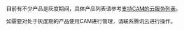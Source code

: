 

目前有不少产品是灰度期间，具体产品列表请参考[支持CAM的云服务列表](https://www.qcloud.com/document/product/598/10588)。

如需要对处于灰度期的产品使用CAM进行管理，请联系腾讯云进行操作。
